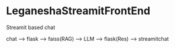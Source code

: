 # LeganeshaStreamitFrontEnd

Streamit based chat

chat --> flask --> faiss(RAG) --> LLM --> flask(Res) --> streamitchat
